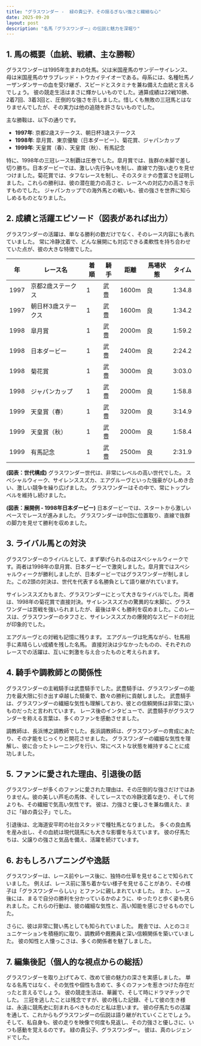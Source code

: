 ```yaml
---
title: "グラスワンダー -  緑の貴公子、その揺るぎない強さと繊細な心"
date: 2025-09-20
layout: post
description: "名馬『グラスワンダー』の伝説と魅力を深堀り"
---
```


## 1. 馬の概要（血統、戦績、主な勝鞍）

グラスワンダーは1995年生まれの牡馬。父は米国産馬のサンデーサイレンス、母は米国産馬のサラブレッド・トウカイテイオーである。母系には、名種牡馬ノーザンダンサーの血を受け継ぎ、スピードとスタミナを兼ね備えた血統と言えるでしょう。  彼の競走生活はまさに輝かしいものでした。通算成績は22戦10勝、2着7回、3着3回と、圧倒的な強さを示しました。惜しくも無敗の三冠馬とはなりませんでしたが、その実力は他の追随を許さないものでした。

主な勝鞍は、以下の通りです。

* **1997年**: 京都2歳ステークス、朝日杯3歳ステークス
* **1998年**:  皐月賞、東京優駿（日本ダービー）、菊花賞、ジャパンカップ
* **1999年**:  天皇賞（春）、天皇賞（秋）、有馬記念


特に、1998年の三冠レース制覇は圧巻でした。皐月賞では、抜群の末脚で差し切り勝ち。日本ダービーでは、激しい先行争いを制し、直線で力強い走りを見せつけました。菊花賞では、タフなレースを制し、そのスタミナの豊富さを証明しました。これらの勝利は、彼の潜在能力の高さと、レースへの対応力の高さを示すものでした。  ジャパンカップでの海外馬との戦いも、彼の強さを世界に知らしめるものとなりました。

## 2. 成績と活躍エピソード（図表があれば出力）

グラスワンダーの活躍は、単なる勝利の数だけでなく、そのレース内容にも表れていました。  常に冷静沈着で、どんな展開にも対応できる柔軟性を持ち合わせていた点が、彼の大きな特徴でした。

| 年 | レース名           | 着順 | 騎手       | 距離 | 馬場状態 | タイム       |
|---|--------------------|-----|-------------|------|-----------|-------------|
| 1997 | 京都2歳ステークス | 1   | 武豊       | 1600m| 良         | 1:34.8      |
| 1997 | 朝日杯3歳ステークス | 1   | 武豊       | 1600m| 良         | 1:34.2      |
| 1998 | 皐月賞             | 1   | 武豊       | 2000m| 良         | 1:59.2      |
| 1998 | 日本ダービー         | 1   | 武豊       | 2400m| 良         | 2:24.2      |
| 1998 | 菊花賞             | 1   | 武豊       | 3000m| 良         | 3:03.0      |
| 1998 | ジャパンカップ       | 1   | 武豊       | 2000m| 良         | 1:58.8      |
| 1999 | 天皇賞（春）         | 1   | 武豊       | 3200m| 良         | 3:14.9      |
| 1999 | 天皇賞（秋）         | 1   | 武豊       | 2000m| 良         | 1:58.4      |
| 1999 | 有馬記念           | 1   | 武豊       | 2500m| 良         | 2:31.9      |


**(図表：世代構成)**  グラスワンダー世代は、非常にレベルの高い世代でした。  スペシャルウィーク、サイレンススズカ、エアグルーヴといった強豪がひしめき合い、激しい競争を繰り広げました。 グラスワンダーはその中で、常にトップレベルを維持し続けました。


**(図表：展開例 - 1998年日本ダービー)**  日本ダービーでは、スタートから激しいペースでレースが進みました。 グラスワンダーは中団に位置取り、直線で抜群の脚力を見せて勝利を収めました。


## 3. ライバル馬との対決

グラスワンダーのライバルとして、まず挙げられるのはスペシャルウィークです。両者は1998年の皐月賞、日本ダービーで激突しました。皐月賞ではスペシャルウィークが勝利しましたが、日本ダービーではグラスワンダーが制しました。この2頭の対決は、世代を代表する名勝負として語り継がれています。

サイレンススズカもまた、グラスワンダーにとって大きなライバルでした。両者は、1998年の菊花賞で直接対決。サイレンススズカの驚異的な末脚に、グラスワンダーは苦戦を強いられましたが、最後は辛くも勝利を収めました。このレースは、グラスワンダーのタフさと、サイレンススズカの爆発的なスピードの対比が印象的でした。

エアグルーヴとの対戦も記憶に残ります。  エアグルーヴは牝馬ながら、牡馬相手に素晴らしい成績を残した名馬。  直接対決は少なかったものの、それぞれのレースでの活躍は、互いに刺激を与え合ったものと考えられます。


## 4. 騎手や調教師との関係性

グラスワンダーの主戦騎手は武豊騎手でした。武豊騎手は、グラスワンダーの能力を最大限に引き出す卓越した騎乗で、数々の勝利に貢献しました。  武豊騎手は、グラスワンダーの繊細な気性も理解しており、彼との信頼関係は非常に深いものだったと言われています。  レース後のインタビューで、武豊騎手がグラスワンダーを称える言葉は、多くのファンを感動させました。

調教師は、長浜博之調教師でした。長浜調教師は、グラスワンダーの育成にあたり、その才能をじっくりと開花させました。  グラスワンダーの繊細な気性を理解し、彼に合ったトレーニングを行い、常にベストな状態を維持することに成功しました。


## 5. ファンに愛された理由、引退後の話

グラスワンダーが多くのファンに愛された理由は、その圧倒的な強さだけではありません。彼の美しい芦毛の馬体、そしてレースでの冷静沈着な走り、そして何よりも、その繊細で気高い気性です。  彼は、力強さと優しさを兼ね備えた、まさに「緑の貴公子」でした。

引退後は、北海道安平町の社台スタッドで種牡馬となりました。  多くの良血馬を産み出し、その血統は現代競馬にも大きな影響を与えています。  彼の仔馬たちは、父譲りの強さと気品を備え、活躍を続けています。


## 6. おもしろハプニングや逸話

グラスワンダーは、レース前やレース後に、独特の仕草を見せることで知られていました。  例えば、レース前に落ち着かない様子を見せることがあり、その様子は「グラスワンダーらしい」とファンに親しまれていました。  また、レース後には、まるで自分の勝利を分かっているかのように、ゆったりと歩く姿も見られました。これらの行動は、彼の繊細な気性と、高い知能を感じさせるものでした。

さらに、彼は非常に賢い馬としても知られていました。  厩舎では、人とのコミュニケーションを積極的に取り、調教師や厩務員と深い信頼関係を築いていました。  彼の知性と人懐っこさは、多くの関係者を魅了しました。


## 7. 編集後記（個人的な視点からの総括）

グラスワンダーを取り上げてみて、改めて彼の魅力の深さを実感しました。  単なる名馬ではなく、その気性や個性も含めて、多くのファンを惹きつけた存在だったと言えるでしょう。  彼の競走生活は、華麗で、そして時にドラマチックでした。  三冠を逃したことは残念ですが、彼の残した記録、そして彼の生き様は、永遠に競馬史に刻まれるべきものだと私は思います。  彼の仔馬たちの活躍を通して、これからもグラスワンダーの伝説は語り継がれていくことでしょう。  そして、私自身も、彼の走りを映像で何度も見返し、その力強さと優しさに、いつも感動を覚えるのです。  緑の貴公子、グラスワンダー。  彼は、真のレジェンドでした。
